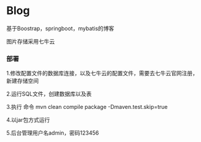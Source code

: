 # Blog
基于Boostrap，springboot，mybatis的博客

图片存储采用七牛云

### 部署

1.修改配置文件的数据库连接，以及七牛云的配置文件，需要去七牛云官网注册，新建存储空间

2.运行SQL文件，创建数据库以及表

3.执行 命令 mvn clean compile package -Dmaven.test.skip=true

4.以jar包方式运行

5.后台管理用户名admin，密码123456
